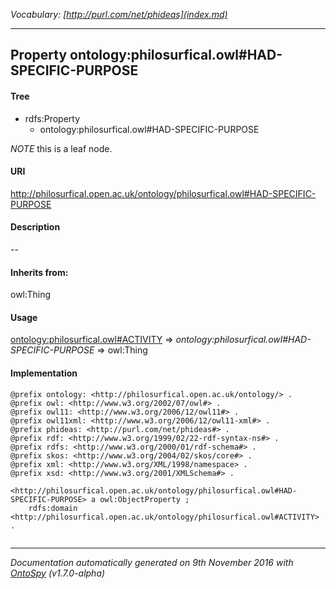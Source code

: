 _Vocabulary: [http://purl.com/net/phideas](index.md)_ 

---	
	




    


## Property ontology:philosurfical.owl#HAD-SPECIFIC-PURPOSE


#### Tree

* rdfs:Property
    * ontology:philosurfical.owl#HAD-SPECIFIC-PURPOSE





*NOTE* this is a leaf node.


#### URI
http://philosurfical.open.ac.uk/ontology/philosurfical.owl#HAD-SPECIFIC-PURPOSE

#### Description
--


#### Inherits from:
owl:Thing



#### Usage


[ontology:philosurfical.owl#ACTIVITY](class-ontologyphilosurficalowlactivity.md) 
=&gt;&nbsp;_ontology:philosurfical.owl#HAD-SPECIFIC-PURPOSE_&nbsp;=&gt;&nbsp;owl:Thing

#### Implementation
```
@prefix ontology: <http://philosurfical.open.ac.uk/ontology/> .
@prefix owl: <http://www.w3.org/2002/07/owl#> .
@prefix owl11: <http://www.w3.org/2006/12/owl11#> .
@prefix owl11xml: <http://www.w3.org/2006/12/owl11-xml#> .
@prefix phideas: <http://purl.com/net/phideas#> .
@prefix rdf: <http://www.w3.org/1999/02/22-rdf-syntax-ns#> .
@prefix rdfs: <http://www.w3.org/2000/01/rdf-schema#> .
@prefix skos: <http://www.w3.org/2004/02/skos/core#> .
@prefix xml: <http://www.w3.org/XML/1998/namespace> .
@prefix xsd: <http://www.w3.org/2001/XMLSchema#> .

<http://philosurfical.open.ac.uk/ontology/philosurfical.owl#HAD-SPECIFIC-PURPOSE> a owl:ObjectProperty ;
    rdfs:domain <http://philosurfical.open.ac.uk/ontology/philosurfical.owl#ACTIVITY> .


```










---

_Documentation automatically generated on 9th November 2016 with [OntoSpy](http://ontospy.readthedocs.org/ "Open") (v1.7.0-alpha)_